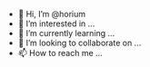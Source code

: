 - 👋 Hi, I’m @horium
- 👀 I’m interested in ...
- 🌱 I’m currently learning ...
- 💞️ I’m looking to collaborate on ...
- 📫 How to reach me ...

<!---
horium/horium is a ✨ special ✨ repository because its `README.md` (this file) appears on your GitHub profile.
You can click the Preview link to take a look at your changes.
--->
